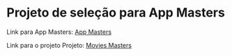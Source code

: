 # Projeto de seleção para App Masters
Link para App Masters: [App Masters](https://appmasters.io/pt/)

Link para o projeto Projeto: [Movies Masters](https://movies-masters.vercel.app/)


